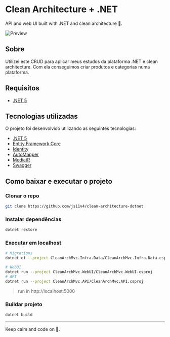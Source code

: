 # Clean Architecture + .NET

API and web UI built with .NET and clean architecture 🖖.

![**Preview**](preview.png)

## Sobre

Utilizei este CRUD para aplicar meus estudos da plataforma .NET e clean architecture. Com ela conseguimos criar produtos e categorias numa plataforma.

## Requisitos

- [.NET 5](https://dotnet.microsoft.com)

## Tecnologias utilizadas

O projeto foi desenvolvido utilizando as seguintes tecnologias:

- [.NET 5](https://dotnet.microsoft.com)
- [Entity Framework Core](https://learn.microsoft.com/pt-br/ef/core/)
- [Identity](https://learn.microsoft.com/pt-br/aspnet/core/security/authentication/identity)
- [AutoMapper](https://docs.automapper.org/en/stable/Getting-started.html)
- [MediatR](https://github.com/jbogard/MediatR)
- [Swagger](https://github.com/domaindrivendev/Swashbuckle.AspNetCore)

## Como baixar e executar o projeto

### Clonar o repo

```sh
git clone https://github.com/jsi1v4/clean-architecture-dotnet
```

### Instalar dependências

```sh
dotnet restore
```

### Executar em localhost

```sh
# Migrations
dotnet ef --project CleanArchMvc.Infra.Data/CleanArchMvc.Infra.Data.csproj database update
```

```sh
# WebUI
dotnet run --project CleanArchMvc.WebUI/CleanArchMvc.WebUI.csproj
# API
dotnet run --project CleanArchMvc.API/CleanArchMvc.API.csproj
```

> run in http://localhost:5000

### Buildar projeto

```sh
dotnet build
```

---

Keep calm and code on 🤘.
